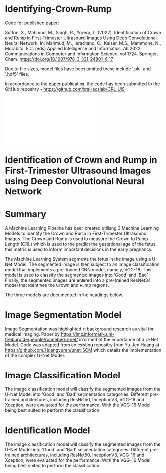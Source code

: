 # Identifying-Crown-Rump

Code for published paper:

Sutton, S., Mahmud, M., Singh, R., Yovera, L. (2022). Identification of Crown and Rump in First-Trimester Ultrasound Images Using Deep Convolutional Neural Network. In: Mahmud, M., Ieracitano, C., Kaiser, M.S., Mammone, N., Morabito, F.C. (eds) Applied Intelligence and Informatics. AII 2022. Communications in Computer and Information Science, vol 1724. Springer, Cham. https://doi.org/10.1007/978-3-031-24801-6_17

Due to file sizes, model files have been omitted these include '.pkl' and '.hdf5' files.

In accordance to the paper publication, the code has been submitted to the GitHub repositry - https://github.com/brai-acslab/CRL-UlS

![alt text](file:///C:/Users/Sam.Sutton/Downloads/Fig01-89.pdf)

# Identification of Crown and Rump in First-Trimester Ultrasound Images using Deep Convolutional Neural Network

# Summary
A Machine Learning Pipeline has been created utilisng 3 Machine Learning Models to identify the Crown and Rump in First-Trimester Ultrasound Images. The Crown and Rump is used to measure the Crown to Rump Length (CRL) which is used to the predict the gestational age of the fetus, this metric is used to inform important decisions in the early pregnancy.

The Machine Learning System segments the fetus in the image using a U-Net Model. The segmented image is then subject to an image classification model that implements a pre-trained CNN model, namely, VGG-16. This model is used to classify the segmented images into ‘Good’ and ‘Bad’. Finally, the segmented images are entered into a pre-trained ResNet34 model that identifies the Crown and Rump regions.

The three models are documented in the headings below.

# Image Segmentation Model
Image Segmentation was highlighted in background research as vital for medical imaging. Paper by https://lmb.informatik.uni-freiburg.de/people/ronneber/u-net/ informed of the importance of a U-Net Model. Code was adapted from an existing repositry from Yu-Jen Huang at https://github.com/Huangyuren/unet_SCM which details the implementation of the complex U-Net Model.

# Image Classification Model
The image classification model will classify the segmented images from the U-Net Model into 'Good' and 'Bad' segmentation categories. Different pre-trained architectures, including ResNet50, InceptionV3, VGG-16 and Xception, were evaluated for the performance. With the VGG-16 Model being best suited to perform the classification.

# Identification Model
The image classification model will classify the segmented images from the U-Net Model into 'Good' and 'Bad' segmentation categories. Different pre-trained architectures, including ResNet50, InceptionV3, VGG-16 and Xception, were evaluated for the performance. With the VGG-16 Model being best suited to perform the classification.
